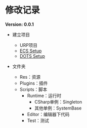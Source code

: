 # 修改记录

**Version: 0.0.1**

* 建立项目

  * URP项目
  * [ECS Setup]()
  * [DOTS Setup](https://docs.unity3d.com/Packages/com.unity.entities@0.17/manual/install_setup.html)
* 文件夹

  * Res：资源
  * Plugins：插件
  * Scripts：脚本
    * Runtime：运行时
      * CSharp单例：Singleton
      * 其他单例：SystemBase
    * Editor：编辑器下代码
    * Test：测试
